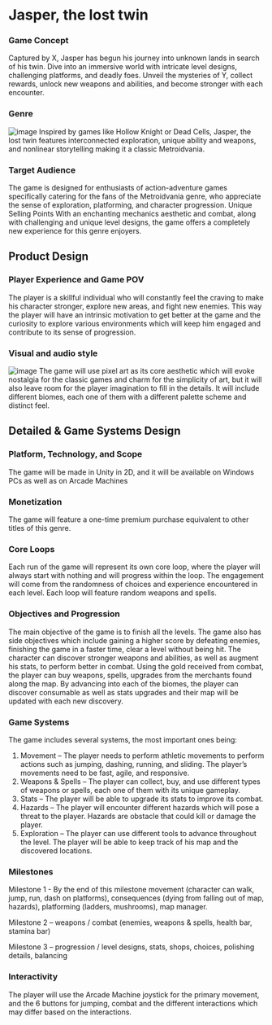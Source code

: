 # Jasper, the lost twin

### Game Concept 

Captured by X, Jasper has begun his journey into unknown lands in search of his twin. Dive into an immersive world with intricate level designs, challenging platforms, and deadly foes. Unveil the mysteries of Y, collect rewards, unlock new weapons and abilities, and become stronger with each encounter. <ending>    

### Genre
![image](https://github.com/TheDarkestNightRises/game-dev/assets/91905169/40894e1e-0505-4bb6-b255-5693f8e6a728)
Inspired by games like Hollow Knight or Dead Cells, Jasper, the lost twin features interconnected exploration, unique ability and weapons, and nonlinear storytelling making it a classic Metroidvania.
  
###  Target Audience

The game is designed for enthusiasts of action-adventure games specifically catering for the fans of the Metroidvania genre, who appreciate the sense of exploration, platforming, and character progression.
Unique Selling Points
With an enchanting mechanics aesthetic and combat, along with challenging and unique level designs, the game offers a completely new experience for this genre enjoyers.

## Product Design

### Player Experience and Game POV

The player is a skillful individual who will constantly feel the craving to make his character stronger, explore new areas, and fight new enemies. This way the player will have an intrinsic motivation to get better at the game and the curiosity to explore various environments which will keep him engaged and contribute to its sense of progression.

### Visual and audio style
![image](https://github.com/TheDarkestNightRises/game-dev/assets/91905169/0697ffbd-958f-4e0c-a528-9c32552c649b)
The game will use pixel art as its core aesthetic which will evoke nostalgia for the classic games and charm for the simplicity of art, but it will also leave room for the player imagination to fill in the details. It will include different biomes, each one of them with a different palette scheme and distinct feel. 
 
## Detailed & Game Systems Design

### Platform, Technology, and Scope

The game will be made in Unity in 2D, and it will be available on Windows PCs as well as on Arcade Machines

### Monetization

The game will feature a one-time premium purchase equivalent to other titles of this genre.

### Core Loops

Each run of the game will represent its own core loop, where the player will always start with nothing and will progress within the loop. The engagement will come from the randomness of choices and experience encountered in each level. Each loop will feature random weapons and spells.

### Objectives and Progression

The main objective of the game is to finish all the levels. The game also has side objectives which include gaining a higher score by defeating enemies, finishing the game in a faster time, clear a level without being hit. 
The character can discover stronger weapons and abilities, as well as augment his stats, to perform better in combat. Using the gold received from combat, the player can buy weapons, spells, upgrades from the merchants found along the map. 
By advancing into each of the biomes, the player can discover consumable as well as stats upgrades and their map will be updated with each new discovery. 

### Game Systems

The game includes several systems, the most important ones being:
1.	Movement – The player needs to perform athletic movements to perform actions such as jumping, dashing, running, and sliding. The player’s movements need to be fast, agile, and responsive. 
2.	Weapons & Spells – The player can collect, buy, and use different types of weapons or spells, each one of them with its unique gameplay.
3.	Stats – The player will be able to upgrade its stats to improve its combat.
4.	Hazards – The player will encounter different hazards which will pose a threat to the player. Hazards are obstacle that could kill or damage the player.
5.	Exploration – The player can use different tools to advance throughout the level. The player will be able to keep track of his map and the discovered locations.	

### Milestones

Milestone 1 - By the end of this milestone movement (character can walk, jump, run, dash on platforms), consequences (dying from falling out of map, hazards), platforming (ladders, mushrooms), map manager.

Milestone 2 – weapons / combat (enemies, weapons & spells, health bar, stamina bar)

Milestone 3 – progression / level designs, stats, shops, choices, polishing details, balancing

### Interactivity

The player will use the Arcade Machine joystick for the primary movement, and the 6 buttons for jumping, combat and the different interactions which may differ based on the interactions.







